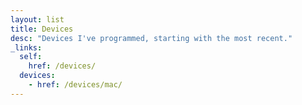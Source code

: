 ```yaml
---
layout: list
title: Devices
desc: "Devices I've programmed, starting with the most recent."
_links:
  self:
    href: /devices/
  devices:
    - href: /devices/mac/
---
```


